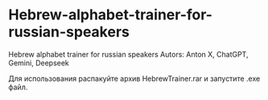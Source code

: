 # Hebrew-alphabet-trainer-for-russian-speakers
Hebrew alphabet trainer for russian speakers
Autors: Anton X, ChatGPT, Gemini, Deepseek

Для использования распакуйте архив HebrewTrainer.rar и запустите .exe файл.


